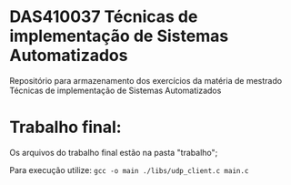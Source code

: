 # DAS410037 Técnicas de implementação de Sistemas Automatizados
Repositório para armazenamento dos exercícios da matéria de mestrado Técnicas de implementação de Sistemas Automatizados



# Trabalho final:

Os arquivos do trabalho final estão na pasta "trabalho";

Para execução utilize:
`gcc -o main ./libs/udp_client.c main.c`